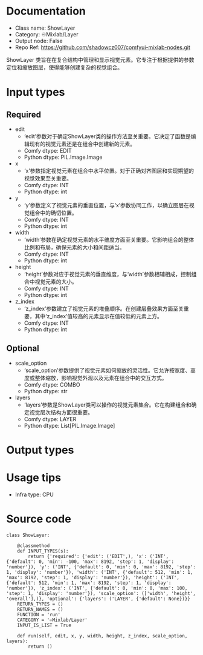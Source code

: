 # Documentation
- Class name: ShowLayer
- Category: ♾️Mixlab/Layer
- Output node: False
- Repo Ref: https://github.com/shadowcz007/comfyui-mixlab-nodes.git

ShowLayer 类旨在在复合结构中管理和显示视觉元素。它专注于根据提供的参数定位和缩放图层，使得能够创建复杂的视觉组合。

# Input types
## Required
- edit
    - ‘edit’参数对于确定ShowLayer类的操作方法至关重要。它决定了函数是编辑现有的视觉元素还是在组合中创建新的元素。
    - Comfy dtype: EDIT
    - Python dtype: PIL.Image.Image
- x
    - ‘x’参数指定视觉元素在组合中水平位置。对于正确对齐图层和实现期望的视觉效果至关重要。
    - Comfy dtype: INT
    - Python dtype: int
- y
    - ‘y’参数定义了视觉元素的垂直位置，与‘x’参数协同工作，以确立图层在视觉组合中的确切位置。
    - Comfy dtype: INT
    - Python dtype: int
- width
    - ‘width’参数在确定视觉元素的水平维度方面至关重要。它影响组合的整体比例和布局，确保元素的大小和间距适当。
    - Comfy dtype: INT
    - Python dtype: int
- height
    - ‘height’参数对应于视觉元素的垂直维度，与‘width’参数相辅相成，控制组合中视觉元素的大小。
    - Comfy dtype: INT
    - Python dtype: int
- z_index
    - ‘z_index’参数建立了视觉元素的堆叠顺序。在创建层叠效果方面至关重要，其中‘z_index’值较高的元素显示在值较低的元素上方。
    - Comfy dtype: INT
    - Python dtype: int
## Optional
- scale_option
    - ‘scale_option’参数提供了视觉元素如何缩放的灵活性。它允许按宽度、高度或整体缩放，影响视觉外观以及元素在组合中的交互方式。
    - Comfy dtype: COMBO
    - Python dtype: str
- layers
    - ‘layers’参数是ShowLayer类可以操作的视觉元素集合。它在构建组合和确定视觉层次结构方面很重要。
    - Comfy dtype: LAYER
    - Python dtype: List[PIL.Image.Image]

# Output types

# Usage tips
- Infra type: CPU

# Source code
```
class ShowLayer:

    @classmethod
    def INPUT_TYPES(s):
        return {'required': {'edit': ('EDIT',), 'x': ('INT', {'default': 0, 'min': -100, 'max': 8192, 'step': 1, 'display': 'number'}), 'y': ('INT', {'default': 0, 'min': 0, 'max': 8192, 'step': 1, 'display': 'number'}), 'width': ('INT', {'default': 512, 'min': 1, 'max': 8192, 'step': 1, 'display': 'number'}), 'height': ('INT', {'default': 512, 'min': 1, 'max': 8192, 'step': 1, 'display': 'number'}), 'z_index': ('INT', {'default': 0, 'min': 0, 'max': 100, 'step': 1, 'display': 'number'}), 'scale_option': (['width', 'height', 'overall'],)}, 'optional': {'layers': ('LAYER', {'default': None})}}
    RETURN_TYPES = ()
    RETURN_NAMES = ()
    FUNCTION = 'run'
    CATEGORY = '♾️Mixlab/Layer'
    INPUT_IS_LIST = True

    def run(self, edit, x, y, width, height, z_index, scale_option, layers):
        return ()
```